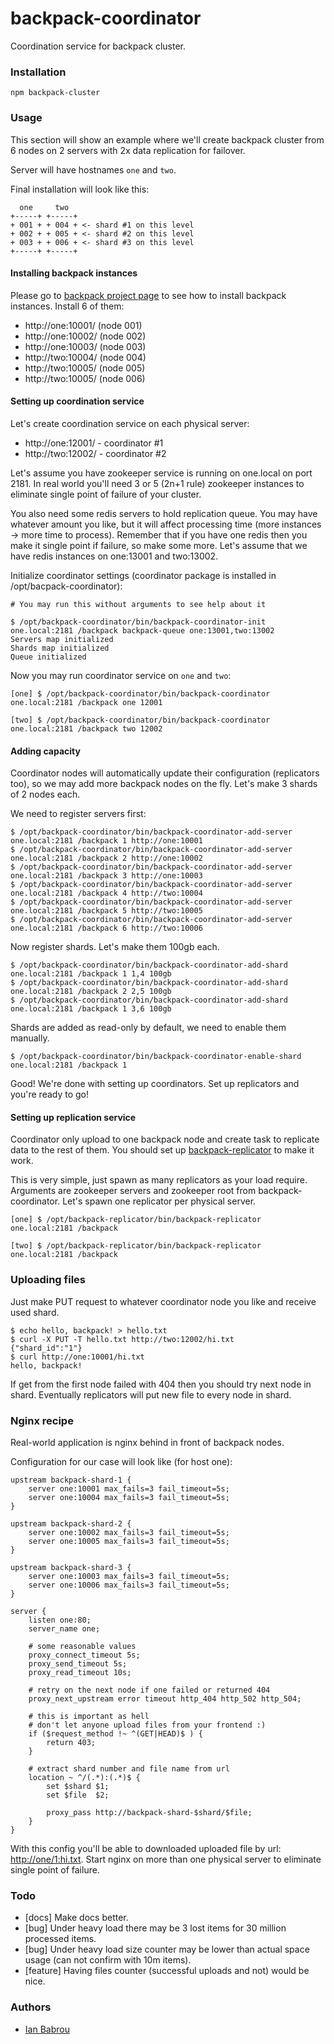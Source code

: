 backpack-coordinator
====

Coordination service for backpack cluster.

### Installation

```
npm backpack-cluster
```

### Usage

This section will show an example where we'll create backpack cluster
from 6 nodes on 2 servers with 2x data replication for failover.

Server will have hostnames `one` and `two`.

Final installation will look like this:

```
  one     two
+-----+ +-----+
+ 001 + + 004 + <- shard #1 on this level
+ 002 + + 005 + <- shard #2 on this level
+ 003 + + 006 + <- shard #3 on this level
+-----+ +-----+
```

#### Installing backpack instances

Please go to [backpack project page](https://github.com/Topface/backpack)
to see how to install backpack instances. Install 6 of them:

* http://one:10001/ (node 001)
* http://one:10002/ (node 002)
* http://one:10003/ (node 003)
* http://two:10004/ (node 004)
* http://two:10005/ (node 005)
* http://two:10005/ (node 006)

#### Setting up coordination service

Let's create coordination service on each physical server:

* http://one:12001/ - coordinator #1
* http://two:12002/ - coordinator #2

Let's assume you have zookeeper service is running on one.local on port 2181.
In real world you'll need 3 or 5 (2n+1 rule) zookeeper instances to eliminate
single point of failure of your cluster.

You also need some redis servers to hold replication queue.
You may have whatever amount you like, but it will affect processing time
(more instances -> more time to process). Remember that if you have one redis then
you make it single point if failure, so make some more.
Let's assume that we have redis instances on one:13001 and two:13002.

Initialize coordinator settings (coordinator package is installed in /opt/bacpack-coordinator):

```
# You may run this without arguments to see help about it

$ /opt/backpack-coordinator/bin/backpack-coordinator-init one.local:2181 /backpack backpack-queue one:13001,two:13002
Servers map initialized
Shards map initialized
Queue initialized
```

Now you may run coordinator service on `one` and `two`:

```
[one] $ /opt/backpack-coordinator/bin/backpack-coordinator one.local:2181 /backpack one 12001
```

```
[two] $ /opt/backpack-coordinator/bin/backpack-coordinator one.local:2181 /backpack two 12002
```

#### Adding capacity

Coordinator nodes will automatically update their configuration (replicators too),
so we may add more backpack nodes on the fly. Let's make 3 shards of 2 nodes each.

We need to register servers first:

```
$ /opt/backpack-coordinator/bin/backpack-coordinator-add-server one.local:2181 /backpack 1 http://one:10001
$ /opt/backpack-coordinator/bin/backpack-coordinator-add-server one.local:2181 /backpack 2 http://one:10002
$ /opt/backpack-coordinator/bin/backpack-coordinator-add-server one.local:2181 /backpack 3 http://one:10003
$ /opt/backpack-coordinator/bin/backpack-coordinator-add-server one.local:2181 /backpack 4 http://two:10004
$ /opt/backpack-coordinator/bin/backpack-coordinator-add-server one.local:2181 /backpack 5 http://two:10005
$ /opt/backpack-coordinator/bin/backpack-coordinator-add-server one.local:2181 /backpack 6 http://two:10006
```

Now register shards. Let's make them 100gb each.

```
$ /opt/backpack-coordinator/bin/backpack-coordinator-add-shard one.local:2181 /backpack 1 1,4 100gb
$ /opt/backpack-coordinator/bin/backpack-coordinator-add-shard one.local:2181 /backpack 2 2,5 100gb
$ /opt/backpack-coordinator/bin/backpack-coordinator-add-shard one.local:2181 /backpack 1 3,6 100gb
```

Shards are added as read-only by default, we need to enable them manually.

```
$ /opt/backpack-coordinator/bin/backpack-coordinator-enable-shard one.local:2181 /backpack 1
```

Good! We're done with setting up coordinators. Set up replicators and you're ready to go!

#### Setting up replication service

Coordinator only upload to one backpack node and create task to replicate data to the rest of them.
You should set up [backpack-replicator](http://github.com/Topface/backpack-replicator) to make it work.

This is very simple, just spawn as many replicators as your load require.
Arguments are zookeeper servers and zookeeper root from backpack-coordinator.
Let's spawn one replicator per physical server.

```
[one] $ /opt/backpack-replicator/bin/backpack-replicator one.local:2181 /backpack
```

```
[two] $ /opt/backpack-replicator/bin/backpack-replicator one.local:2181 /backpack
```

### Uploading files

Just make PUT request to whatever coordinator node you like and receive used shard.

```
$ echo hello, backpack! > hello.txt
$ curl -X PUT -T hello.txt http://two:12002/hi.txt
{"shard_id":"1"}
$ curl http://one:10001/hi.txt
hello, backpack!
```

If get from the first node failed with 404 then you should try next node in shard.
Eventually replicators will put new file to every node in shard.

### Nginx recipe

Real-world application is nginx behind in front of backpack nodes.

Configuration for our case will look like (for host one):

```
upstream backpack-shard-1 {
    server one:10001 max_fails=3 fail_timeout=5s;
    server one:10004 max_fails=3 fail_timeout=5s;
}

upstream backpack-shard-2 {
    server one:10002 max_fails=3 fail_timeout=5s;
    server one:10005 max_fails=3 fail_timeout=5s;
}

upstream backpack-shard-3 {
    server one:10003 max_fails=3 fail_timeout=5s;
    server one:10006 max_fails=3 fail_timeout=5s;
}

server {
    listen one:80;
    server_name one;

    # some reasonable values
    proxy_connect_timeout 5s;
    proxy_send_timeout 5s;
    proxy_read_timeout 10s;

    # retry on the next node if one failed or returned 404
    proxy_next_upstream error timeout http_404 http_502 http_504;

    # this is important as hell
    # don't let anyone upload files from your frontend :)
    if ($request_method !~ ^(GET|HEAD)$ ) {
        return 403;
    }

    # extract shard number and file name from url
    location ~ ^/(.*):(.*)$ {
        set $shard $1;
        set $file  $2;

        proxy_pass http://backpack-shard-$shard/$file;
    }
}
```

With this config you'll be able to downloaded uploaded file by url:
[http://one/1:hi.txt](http://one/1:hi.txt). Start nginx on more than
one physical server to eliminate single point of failure.

### Todo

* [docs] Make docs better.
* [bug] Under heavy load there may be 3 lost items for 30 million processed items.
* [bug] Under heavy load size counter may be lower than actual space usage (can not confirm with 10m items).
* [feature] Having files counter (successful uploads and not) would be nice.

### Authors

* [Ian Babrou](https://github.com/bobrik)
